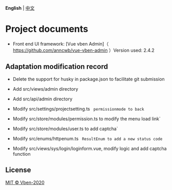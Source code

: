 

**English** | [中文](./README.zh-CN.md)
# Project documents

- Front end UI framework: [Vue vben Admin]（ https://github.com/anncwb/vue-vben-admin ）Version used: 2.4.2

## Adaptation modification record

- Delete the support for husky in package.json to facilitate git submission

- Add src/views/admin directory

- Add src/api/admin directory

- Modify src/settings/projectsetting.ts ` permissionmode to back`

- Modify src/store/modules/permission.ts to modify the menu load link`

- Modify src/store/modules/user.ts to add captcha`

- Modify src/enums/httpenum.ts ` ResultEnum to add a new status code`

- Modify src/views/sys/login/loginform.vue, modify logic and add captcha function

## License

[MIT © Vben-2020](./LICENSE)